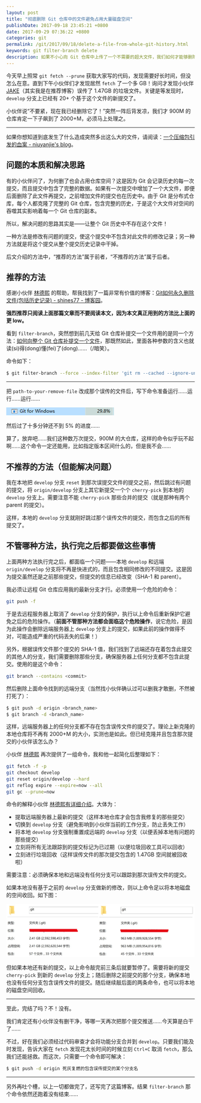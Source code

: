 ```yaml
---
layout: post
title: "彻底删除 Git 仓库中的文件避免占用大量磁盘空间"
publishDate: 2017-09-18 23:45:21 +0800
date: 2017-09-29 07:36:22 +0800
categories: git
permalink: /git/2017/09/18/delete-a-file-from-whole-git-history.html
keywords: git filter-branch delete
description: 如果不小心向 Git 仓库中上传了一个不需要的超大文件，我们如何才能够删除它，使之不占用我们宝贵的磁盘空间。
---
```


今天早上照常 `git fetch --prune` 获取大家写的代码，发现需要好长时间，但没怎么在意。直到下午小伙伴们才发现居然 `fetch` 了一个多 GB！询问才发现小伙伴 [JAKE](http://niuyanjie.gitee.io/blog/)（其实我是在推荐博客）误传了 1.47GB 的垃圾文件。关键是等发现时，`develop` 分支上已经有 20+ 个基于这个文件的新提交了。

小伙伴说“不要紧，现在我已经删除它了！”突然一阵后背发凉，我们才 900M 的仓库肯定一下子飙到了 2000+M，必须马上处理之。

---

如果你想知道到底发生了什么造成突然多出这么大的文件，请阅读：[一个压缩包引发的血案 - niuyanjie's blog](http://niuyanjie.gitee.io/blog/%E4%B8%80%E4%B8%AA%E5%8E%8B%E7%BC%A9%E5%8C%85%E5%BC%95%E5%8F%91%E7%9A%84%E8%A1%80%E6%A1%88/)。

## 问题的本质和解决思路

有的小伙伴问了，为何删了也会占用仓库空间？这是因为 Git 会记录历史的每一次提交，而且提交中包含了完整的数据。如果有一次提交中增加了一个大文件，即便后面删除了此文件再提交，之前增加文件的提交也在历史中。由于 Git 是分布式仓库，每个人都克隆了完整的 Git 仓库，包含完整的历史，于是这个大文件对空间的吞噬其实影响着每一个 Git 仓库的副本。

所以，解决问题的思路其实是——让整个 Git 历史中不存在这个文件！

一种方法是修改有问题的提交，使这个提交中不包含对此文件的修改记录；另一种方法就是将这个提交从整个提交历史记录中干掉。

后文介绍的方法中，“推荐的方法”属于前者，“不推荐的方法”属于后者。

## 推荐的方法

感谢小伙伴 [林德熙](http://blog.lindexi.com/) 的帮助，帮我找到了一篇非常有价值的博客：[Git如何永久删除文件(包括历史记录) - shines77 - 博客园](http://www.cnblogs.com/shines77/p/3460274.html)。

**强烈推荐只阅读上面那篇文章而不要阅读本文，因为本文真正用到的方法比上面的更 low。**

看到 `filter-branch`，突然想到前几天给 Git 仓库补提交一个文件用的是同一个方法：[如何向整个 Git 仓库补提交一个文件](/git/2017/09/13/add-file-to-whole-git-repository.html)，那既然如此，里面各种参数的含义也就读(si)得(dong)懂(fei)了(dong)……（/暗笑）。

命令如下：

```bash
$ git filter-branch --force --index-filter 'git rm --cached --ignore-unmatch path-to-your-remove-file' --prune-empty --tag-name-filter cat -- --all
```

---

把 `path-to-your-remove-file` 改成那个误传的文件后，写下命令准备运行……运行……运行……

![高 CPU 占用](/static/posts/2017-09-18-git-for-windows-high-cpu.png)

然后过了十多分钟还不到 5% 的进度……

算了，放弃吧……我们这种数万次提交，900M 的大仓库，这样的命令似乎玩不起啊……这个命令一定还能用，比如指定版本区间什么的，但是我不会……

## 不推荐的方法（但能解决问题）

我在本地把 `develop` 分支 `reset` 到那次误提交文件的提交之前，然后跳过有问题的提交，将 `origin/develop` 分支上其它新提交一个个 `cherry-pick` 到本地的 `develop` 分支上。需要注意不能 `cherry-pick` 那些合并的提交（就是那种有两个 parent 的提交）。

这样，本地的 `develop` 分支就刚好跳过那个误传文件的提交，而包含之后的所有提交了。

## 不管哪种方法，执行完之后都要做这些事情

上面两种方法执行完之后，都面临一个问题——本地 `develop` 和远端 `origin/develop` 分支将不再是快进式的，而且包含相同修改的不同提交。这是因为提交虽然还是之前那些提交，但提交的信息已经改变（SHA-1 和 parent）。

我必须让远程 Git 仓库应用我的最新分支才行。必须使用一个危险的命令：

```bash
git push -f
```

于是去远程服务器上取消了 `develop` 分支的保护，执行以上命令后重新保护它避免之后的危险操作。（**前面不管那种方法都会面临这个危险操作**，说它危险，是因为此操作会删除远端服务器上 `develop` 分支上的提交，如果此前的操作做得不对，可能造成严重的代码丢失的后果！）

另外，根据误传文件那个提交的 SHA-1 值，我们找到了远端还存在着包含此提交的其他人的分支，我们需要删除那些分支，确保服务器上任何分支都不包含此提交。使用的是这个命令：

```bash
git branch --contains <commit>
```

然后删除上面命令找到的远端分支（当然找小伙伴确认过可以删我才敢删，不然被打死了）：

```bash
$ git push -d origin <branch_name>
$ git branch -d <branch_name>
```

这样，远端服务器上的任何分支都不存在包含误传文件的提交了。理论上新克隆的本地仓库将不再有 2000+M 的大小，实测也是如此。但已经克隆并且包含那次提交的小伙伴该怎么办？

小伙伴 [林德熙](http://blog.lindexi.com/) 再次提供了一组命令，我和他一起简化后整理如下：

```bash
git fetch -f -p
git checkout develop
git reset origin/develop --hard
git reflog expire --expire=now --all
git gc --prune=now
```

命令的解释小伙伴 [林德熙有详细介绍](http://blog.lindexi.com/lindexi/post/%E5%A6%82%E4%BD%95%E5%88%A0%E9%99%A4%E9%94%99%E8%AF%AF%E6%8F%90%E4%BA%A4%E7%9A%84-git-%E5%A4%A7%E6%96%87%E4%BB%B6/)。大体为：
- 提取远端服务器上最新的提交（这样本地仓库才会包含我修复的那些提交）
- 切换到 `develop` 分支（避免影响到小伙伴当前的工作分支，防止丢失工作）
- 将本地 `develop` 分支强制重置成远端的 `develop` 分支（以便丢掉本地有问题的那些提交）
- 立刻将所有无法跟踪到的提交标记为已过期（以便垃圾回收工具可以回收）
- 立刻进行垃圾回收（这样误传文件的那次提交包含的 1.47GB 空间就被回收啦）

需要注意：必须确保本地和远端没有任何分支可以跟踪到那次误传文件的提交。

如果本地没有基于之前的 `develop` 分支做新的修改，则以上命令足以将本地磁盘的空间收回。如下图：

![回收空间](/static/posts/2017-09-18-23-31-57.png)

但如果本地还有新的提交，以上命令敲完前三条后就要暂停了。需要将新的提交 `cherry-pick` 到新的 `develop` 分支上；随后删除之前提交的那个分支，确保本地也没有任何分支包含误传文件的提交。随后继续敲后面的两条命令，也可以将本地的磁盘空间回收。

---

至此，完结了吗？不！没有。

我们肯定还有小伙伴没有删干净，等哪一天再次把那个提交推送……今天算是白干了……

不过，好在我们必须经过代码审查才会将功能分支合并到 `develop`。只要我们能及时发现，告诉大家在 `fetch` 发现花太长时间的时候立刻 `Ctrl+C` 取消 `fetch`，那么我们还能拯救。而这次，只需要一个命令即可解决：

```bash
$ git push -d origin 死灰复燃的包含误传提交的某个分支名
```

---

另外再吐个槽，以上一切都做完了，还写完了这篇博客。结果 `filter-branch` 那个命令依然还跑着没有结束……
